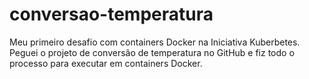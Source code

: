 # conversao-temperatura
Meu primeiro desafio com containers Docker na Iniciativa Kuberbetes.
Peguei o projeto de conversão de temperatura no GitHub e fiz todo o processo para executar em containers Docker.
